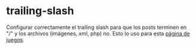 # trailing-slash
Configurar correctamente el trailing slash para que los posts terminen en "/" y los archivos (imágenes, xml, php) no. Esto lo uso para esta <a href="https://juegos.games">página de juegos</a>.

